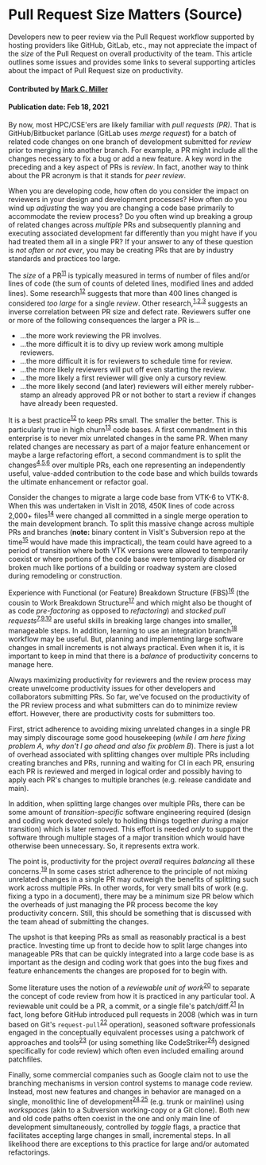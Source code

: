 # Pull Request Size Matters (Source)

<!-- deck text start -->
Developers new to peer review via the Pull Request workflow supported by
hosting providers like GitHub, GitLab, etc., may not appreciate the
impact of the *size* of the Pull Request on overall productivity of the team.
This article outlines some issues and provides some links to several
supporting articles about the impact of Pull Request size on productivity.
<!-- deck text end --> 

#### Contributed by [Mark C. Miller](http://github.com/markcmiller86 "Mark C. Miller")
#### Publication date: Feb 18, 2021

By now, most HPC/CSE'ers are likely familiar with *pull requests (PR)*. That is
GitHub/Bitbucket parlance (GitLab uses *merge request*) for a batch of related
code changes on one branch of development submitted for *review* prior to
merging into another branch. For example, a PR might include all the changes
necessary to fix a bug or add a new feature. A key word in the preceding and
a key aspect of PRs is *review*. In fact, another way to think about the
PR acronym is that it stands for *peer review*.

When you are developing code, how often do you consider the impact on reviewers
in your design and development processes? How often do you wind up *adjusting* the
way you are changing a code base primarily to accommodate the review process? Do
you often wind up breaking a group of related changes across *multiple* PRs and
subsequently planning and executing associated development far differently than
you might have if you had treated them all in a single PR? If your answer to any
of these question is *not often* or *not ever*, you may be creating PRs that are
by industry standards and practices too large.

The
*size* of a PR<sup>[11]</sup>
is typically measured in terms of number of files and/or lines of code (the sum of
counts of deleted lines, modified lines and added lines).
Some research<sup>[12]</sup>
suggests that more than 400 lines changed is considered *too large* for a single
*review*. Other research,<sup>[1],[2],[3]</sup> suggests an inverse correlation between PR size
and defect rate. Reviewers suffer one or more of the following consequences the larger a
PR is...
* ...the more work reviewing the PR involves.
* ...the more difficult it is to divy up review work among multiple reviewers.
* ...the more difficult it is for reviewers to schedule time for review.
* ...the more likely reviewers will put off even starting the review.
* ...the more likely a first reviewer will give only a cursory review.
* ...the more likely second (and later) reviewers will either merely rubber-stamp an
already approved PR or not bother to start a review if changes have already been requested.

It is a best practice<sup>[12]</sup>
to keep PRs small. The smaller the better. This is particularly true in high 
churn<sup>[13]</sup> code bases.
A first commandment in this enterprise is to never mix unrelated changes in the
same PR. When many related changes are necessary as part of a major feature enhancement
or maybe a large refactoring effort, a second commandment is to split the changes<sup>[4],[5],[6]</sup>
over multiple PRs, each one representing an independently useful, value-added contribution to the code
base and which builds towards the ultimate enhancement or refactor goal.

Consider the changes to migrate a large code base from VTK-6 to VTK-8.
When this was undertaken in VisIt in 2018,
450K lines of code across 2,000+ files<sup>[14]</sup>
were changed all committed in a single merge operation to the main development branch.
To split this massive change across multiple PRs and branches (**note:**
binary content in VisIt's Subversion repo at the time<sup>[15]</sup> would have made this impractical),
the team could have agreed to a period of transition where both VTK versions
were allowed to temporarily coexist or where portions of the code base were temporarily
disabled or broken much like portions of a building or roadway system are closed during
remodeling or construction.

Experience with
Functional (or Feature) Breakdown Structure (FBS)<sup>[16]</sup> (the cousin to
Work Breakdown Structure<sup>[17]</sup> and
which might also be thought of as code *pre-factoring* as opposed to *refactoring*) and
*stacked pull requests*<sup>[7],[9],[10]</sup>
are useful skills in breaking large changes into smaller, manageable steps. In addition,
learning to use an integration branch<sup>[18]</sup> workflow may be useful.
But, planning and implementing large software changes in small increments is not
always practical. Even when it is, it is important to keep in mind that there is a
*balance* of productivity concerns to manage here.

Always maximizing productivity for reviewers and the review process may create unwelcome
productivity issues for other developers and collaborators submitting PRs. So far,
we've focused on the productivity of the PR review process and what submitters can do
to minimize review effort. However, there are productivity costs for submitters too.

First, strict adherence to avoiding mixing unrelated changes in a single PR
may simply discourage some good housekeeping
(*while I am here fixing problem A, why don't I go ahead and also fix problem B*).
There is just a lot of overhead associated with splitting
changes over multiple PRs including creating branches and PRs, running and waiting
for CI in each PR, ensuring each PR is reviewed and merged in logical order and
possibly having to apply each PR's changes to multiple branches (e.g. release candidate and main).

In addition, when splitting large changes over multiple PRs, there can be some amount
of *transition-specific* software engineering required (design and coding work devoted
solely to holding things together *during* a major transition) which is later removed. 
This effort is needed *only* to support the software through multiple stages of a major
transition which would have otherwise been unnecessary. So, it represents extra work.

The point is, productivity for the project *overall* requires
*balancing* all these concerns.<sup>[19]</sup>
In some cases strict adherence to the principle of not mixing unrelated changes in a 
single PR may outweigh the benefits of splitting such work across multiple PRs.
In other words, for very small bits of work (e.g. fixing a typo in a document), there may be
a minimum size PR below which the overheads of just managing the PR process become
the key productivity concern. Still, this should be something that is
discussed with the team ahead of submitting the changes.

The upshot is that keeping PRs as small as reasonably practical is a best practice. Investing
time up front to decide how to split large changes into manageable PRs that can be quickly
integrated into a large code base is as important as the design and coding work that goes
into the bug fixes and feature enhancements the changes are proposed for to begin with.

Some literature uses the notion of a *reviewable unit of work*<sup>[20]</sup>
to separate the concept of code review from how it is practiced in any particular tool.
A reviewable unit could be a
PR, a commit, or a single file's patch/diff.<sup>[21]</sup>
In fact, long before GitHub introduced pull requests in 2008 (which was
in turn based on Git's `request-pull`<sup>[22]</sup> operation),
seasoned software professionals engaged in the conceptually equivalent processes using a
patchwork of approaches and tools<sup>[23]</sup>
(or using something like CodeStriker<sup>[24]</sup>) designed specifically for
code review) which often even included emailing around patchfiles.

Finally, some commercial companies such as Google claim not to use the branching mechanisms
in version control systems to manage code review. Instead, most new features and changes
in behavior are managed on a single, monolithic line of development<sup>[24],[25]</sup>
(e.g. trunk or mainline) using *workspaces* (akin to a Subversion working-copy or a Git clone).
Both new and old code paths often coexist in the one and only main line of development
simultaneously, controlled by *toggle* flags, a practice that facilitates accepting large
changes in small, incremental steps. In all likelihood there are exceptions to this practice
for large and/or automated refactorings.

[1]: https://sback.it/publications/icse2018seip.pdf  "Modern Code Review: A Case Study at Google {}"
[2]: https://www.microsoft.com/en-us/research/wp-content/uploads/2016/02/bosu2015useful.pdf "Characteristics of Useful Code Reviews: An Empirical Study at Microsoft {}"
[3]: https://www.microsoft.com/en-us/research/wp-content/uploads/2015/05/PID3556473.pdf "Code Reviews Do Not Find Bugs: How the Current Code Review Best Practice Slows Us Down {}"
[4]: https://www.thedroidsonroids.com/blog/splitting-pull-request "How to Split Pull Requests – Good Practices, Methods and Git Strategies {}"
[5]: https://derwolfe.net/2016/01/23/splitting-up-pull-requests/ "Splitting Up Pull Requests {}"
[6]: https://glennstovall.com/5-ways-to-carve-large-pull-requests-into-bite-sized-ones/ "5 Ways to Carve Large Pull Requests Into Bite-Sized Ones {}"
[7]: https://www.michaelagreiler.com/stacked-pull-requests/ "Stacked pull requests: make code reviews faster, easier, and more effective {}"
[9]: https://jg.gg/2018/09/29/stacked-diffs-versus-pull-requests/ "Stacked Diffs Versus Pull Requests {}"
[10]: https://github.com/marketplace/stacked-pull-requests "Stacked Pull Requests {}"
[11]: https://sourcelevel.io/blog/5-metrics-engineering-managers-can-extract-from-pull-requests "5 metrics Engineering Managers can extract from Pull Requests {}"
[12]: https://smartbear.com/learn/code-review/best-practices-for-peer-code-review/ "Best Practices for Code Review {}"
[13]: https://www.pluralsight.com/blog/tutorials/code-churn "What is Code Churn {}"

[14]: https://github.com/visit-dav/visit/commit/110b95f270effecce04c9ce45a09aeee9ced5b22 "VisIt VTK Upgrade Commit {}"
[15]: https://bssw.io/blog_posts/continuous-technology-refreshment-an-introduction-using-recent-tech-refresh-experiences-on-visit "What is Continuous Technology Refresh (CTR) {}"
[16]: https://www.syngenics.com/papers/2009JPC5344F_AIAA_DeHoff.pdf "The Functional Breakdown Structure (FBS) and Its Relationship to Life Cycle Cost {}"
[17]: https://en.wikipedia.org/wiki/Work_breakdown_structure "Work Breakdown Structure {}"
[18]: https://www.toptal.com/git/git-workflows-for-pros-a-good-git-guide#integration-branch "Git Integration Branch Workflow {}"
[19]: https://smallbusinessprogramming.com/optimal-pull-request-size/ "Optimal pull request size {}"
[20]: https://insights.dice.com/2013/01/28/how-to-take-pain-out-of-code-reviews/ "Take the Pain out of Code Reviews {}"
[21]: https://gregoryszorc.com/blog/2020/01/07/problems-with-pull-requests-and-how-to-fix-them/ "Problems with Pull Requests and how to Fix them {}"
[22]: https://git-scm.com/docs/git-request-pull "Documentation for Git Request Pull Command {}"
[23]: https://www.cmcrossroads.com/article/pros-and-cons-four-kinds-code-reviews "Comparing Four Kinds of Reviews {}"
[24]: http://codestriker.sourceforge.net "CodeStriker Project Home Page {}"
[25]: https://dl.acm.org/doi/pdf/10.1145/2854146 "Google's Billion Lines of Code Repository {}"
[26]: https://news.ycombinator.com/item?id=13561096 " Hacker News commentary on Google's Billion Lines of Code Repository {}"

<!---
 Publish: no
 Pinned: no
 Topics: revision control, development tools
 RSS update: 2021-02-18
 --->

